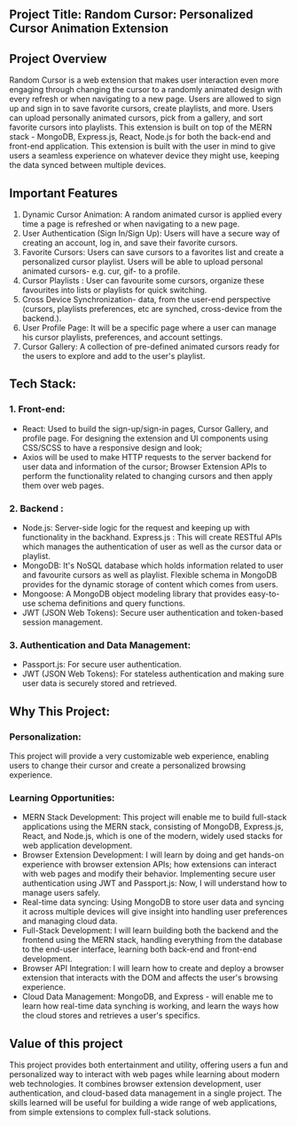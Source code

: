 ## Project Title: Random Cursor: Personalized Cursor Animation Extension

## Project Overview

Random Cursor is a web extension that makes user interaction even more engaging through changing the cursor to a randomly animated design with every refresh or when navigating to a new page. Users are allowed to sign up and sign in to save favorite cursors, create playlists, and more. Users can upload personally animated cursors, pick from a gallery, and sort favorite cursors into playlists. This extension is built on top of the MERN stack - MongoDB, Express.js, React, Node.js for both the back-end and front-end application. This extension is built with the user in mind to give users a seamless experience on whatever device they might use, keeping the data synced between multiple devices.


## Important Features

1. Dynamic Cursor Animation: A random animated cursor is applied every time a page is refreshed or when navigating to a new page.
2. User Authentication (Sign In/Sign Up): Users will have a secure way of creating an account, log in, and save their favorite cursors.
3. Favorite Cursors: Users can save cursors to a favorites list and create a personalized cursor playlist.
Users will be able to upload personal animated cursors- e.g. cur, gif- to a profile.
 4. Cursor Playlists : User can favourite some cursors, organize these favourites into lists or playlists for quick switching.
5. Cross Device Synchronization- data, from the user-end perspective (cursors, playlists preferences, etc are synched, cross-device from the backend.).
6. User Profile Page: It will be a specific page where a user can manage his cursor playlists, preferences, and account settings.
7. Cursor Gallery: A collection of pre-defined animated cursors ready for the users to explore and add to the user's playlist.


## Tech Stack:

### 1. Front-end:
- React: Used to build the sign-up/sign-in pages, Cursor Gallery, and profile page.
For designing the extension and UI components using CSS/SCSS to have a responsive design and look;
- Axios will be used to make HTTP requests to the server backend for user data and information of the cursor;
Browser Extension APIs to perform the functionality related to changing cursors and then apply them over web pages.

### 2. Backend :
- Node.js: Server-side logic for the request and keeping up with functionality in the backhand.
Express.js : This will create RESTful APIs which manages the authentication of user as well as the cursor data or playlist.
- MongoDB: It's NoSQL database which holds information related to user and favourite cursors as well as playlist. Flexible schema in MongoDB provides for the dynamic storage of content which comes from users.
- Mongoose: A MongoDB object modeling library that provides easy-to-use schema definitions and query functions.
- JWT (JSON Web Tokens): Secure user authentication and token-based session management.

### 3. Authentication and Data Management:
- Passport.js: For secure user authentication.
- JWT (JSON Web Tokens): For stateless authentication and making sure user data is securely stored and retrieved.


## Why This Project:

### Personalization: 
This project will provide a very customizable web experience, enabling users to change their cursor and create a personalized browsing experience.
### Learning Opportunities:
- MERN Stack Development: This project will enable me to build full-stack applications using the MERN stack, consisting of MongoDB, Express.js, React, and Node.js, which is one of the modern, widely used stacks for web application development.
- Browser Extension Development: I will learn by doing and get hands-on experience with browser extension APIs; how extensions can interact with web pages and modify their behavior.
Implementing secure user authentication using JWT and Passport.js: Now, I will understand how to manage users safely.
- Real-time data syncing: Using MongoDB to store user data and syncing it across multiple devices will give insight into handling user preferences and managing cloud data.
- Full-Stack Development: I will learn building both the backend and the frontend using the MERN stack, handling everything from the database to the end-user interface, learning both back-end and front-end development.
- Browser API Integration: I will learn how to create and deploy a browser extension that interacts with the DOM and affects the user's browsing experience.
- Cloud Data Management: MongoDB, and Express - will enable me to learn how real-time data synching is working, and learn the ways how the cloud stores and retrieves a user's specifics.

## Value of this project
This project provides both entertainment and utility, offering users a fun and personalized way to interact with web pages while learning about modern web technologies. It combines browser extension development, user authentication, and cloud-based data management in a single project. The skills learned will be useful for building a wide range of web applications, from simple extensions to complex full-stack solutions.